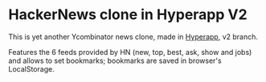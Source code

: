 # HackerNews clone in Hyperapp V2

This is yet another Ycombinator news clone, made in [Hyperapp](https://github.com/jorgebucaran/hyperapp), v2 branch.

Features the 6 feeds provided by HN (new, top, best, ask, show and jobs) and allows to set bookmarks; bookmarks are saved in browser's LocalStorage.

